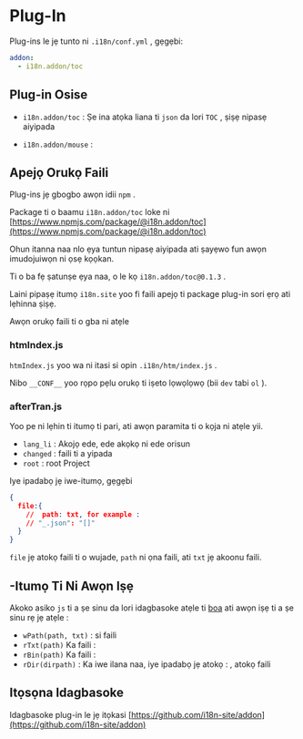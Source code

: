 # Plug-In

Plug-ins le jẹ tunto ni `.i18n/conf.yml` , gẹgẹbi:

```yml
addon:
  - i18n.addon/toc
```

## Plug-in Osise

* `i18n.addon/toc` :
  Ṣe ina atọka liana ti `json` da lori `TOC` , ṣiṣẹ nipasẹ aiyipada

* `i18n.addon/mouse` :

## Apejọ Orukọ Faili

Plug-ins jẹ gbogbo awọn idii `npm` .

Package ti o baamu `i18n.addon/toc` loke ni [https://www.npmjs.com/package/@i18n.addon/toc](https://www.npmjs.com/package/@i18n.addon/toc)

Ohun itanna naa nlo ẹya tuntun nipasẹ aiyipada ati ṣayẹwo fun awọn imudojuiwọn ni ọsẹ kọọkan.

Ti o ba fẹ ṣatunṣe ẹya naa, o le kọ `i18n.addon/toc@0.1.3` .

Laini pipaṣẹ itumọ `i18n.site` yoo fi faili apejọ ti package plug-in sori ẹrọ ati lẹhinna ṣiṣẹ.

Awọn orukọ faili ti o gba ni atẹle

### htmIndex.js

`htmIndex.js` yoo wa ni itasi si opin `.i18n/htm/index.js` .

Nibo `__CONF__` yoo rọpo pẹlu orukọ ti iṣeto lọwọlọwọ (bii `dev` tabi `ol` ).

### afterTran.js

Yoo pe ni lẹhin ti itumọ ti pari, ati awọn paramita ti o kọja ni atẹle yii.

* `lang_li` : Akojọ ede, ede akọkọ ni ede orisun
* `changed` : faili ti a yipada
* `root` : root Project

Iye ipadabọ jẹ iwe-itumọ, gẹgẹbi

```json
{
  file:{
    //  path: txt, for example :
    // "_.json": "[]"
  }
}
```

`file` jẹ atokọ faili ti o wujade, `path` ni ọna faili, ati `txt` jẹ akoonu faili.

## -Itumọ Ti Ni Awọn Iṣẹ

Akoko asiko `js` ti a ṣe sinu da lori idagbasoke atẹle ti [boa](https://github.com/boa-dev/boa) ati awọn iṣẹ ti a ṣe sinu rẹ jẹ atẹle :

* `wPath(path, txt)` : si faili
* `rTxt(path)` Ka faili :
* `rBin(path)` Ka faili :
* `rDir(dirpath)` : Ka iwe ilana naa, iye ipadabọ jẹ atokọ : , atokọ faili

## Itọsọna Idagbasoke

Idagbasoke plug-in le jẹ itọkasi [https://github.com/i18n-site/addon](https://github.com/i18n-site/addon)